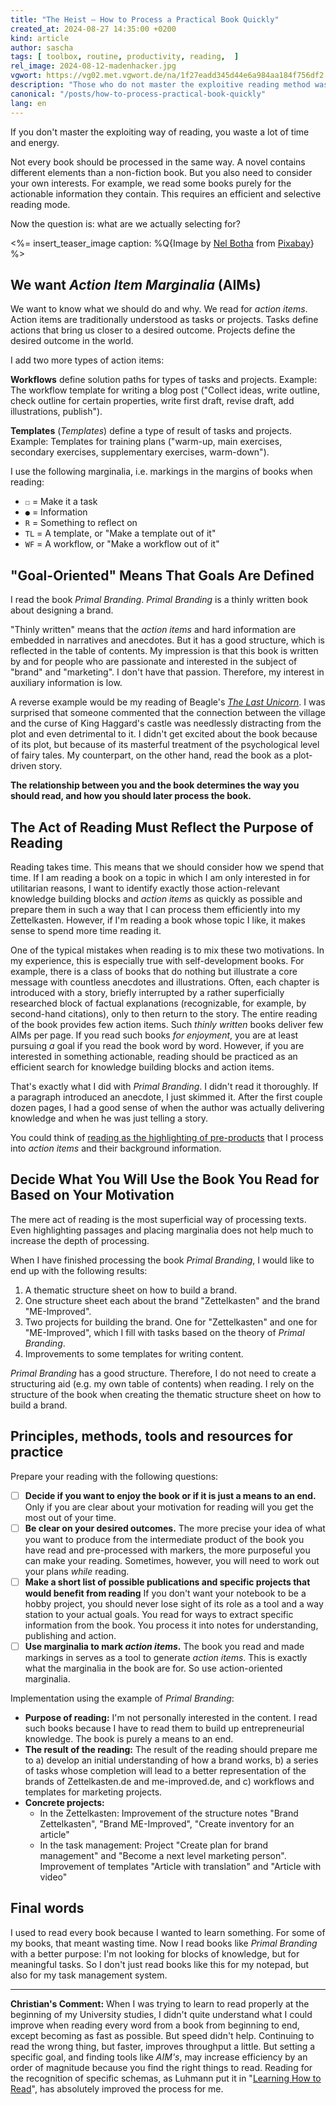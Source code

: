 ```yaml
---
title: "The Heist – How to Process a Practical Book Quickly"
created_at: 2024-08-27 14:35:00 +0200
kind: article
author: sascha
tags: [ toolbox, routine, productivity, reading,  ]
rel_image: 2024-08-12-madenhacker.jpg
vgwort: https://vg02.met.vgwort.de/na/1f27eadd345d44e6a984aa184f756df2
description: "Those who do not master the exploitive reading method waste a lot of time and energy. Not every book should be processed in the same way."
canonical: "/posts/how-to-process-practical-book-quickly"
lang: en
---
```


If you don't master the exploiting way of reading, you waste a lot of time and energy. 

Not every book should be processed in the same way. A novel contains different elements than a non-fiction book. But you also need to consider your own interests. For example, we read some books purely for the actionable information they contain. This requires an efficient and selective reading mode. 

Now the question is: what are we actually selecting for?

<%= insert_teaser_image caption: %Q{Image by <a href="https://pixabay.com/de/users/nel_botha-1267169/">Nel Botha</a> from <a href="https://pixabay.com/de/photos/madenhacker-vogel-aufpassen-giraffe-4476988/">Pixabay</a>} %>

## We want _Action Item Marginalia_ (AIMs)

We want to know what we should do and why. We read for *action items*. Action items are traditionally understood as tasks or projects. Tasks define actions that bring us closer to a desired outcome. Projects define the desired outcome in the world.

I add two more types of action items:

**Workflows** define solution paths for types of tasks and projects. Example: The workflow template for writing a blog post ("Collect ideas, write outline, check outline for certain properties, write first draft, revise draft, add illustrations, publish").

**Templates** (*Templates*) define a type of result of tasks and projects. Example: Templates for training plans ("warm-up, main exercises, secondary exercises, supplementary exercises, warm-down").

I use the following marginalia, i.e. markings in the margins of books when reading:

- `☐` = Make it a task
- `●` = Information
- `R` = Something to reflect on
- `TL` = A template, or "Make a template out of it"
- `WF` = A workflow, or "Make a workflow out of it"

## "Goal-Oriented" Means That Goals Are Defined

I read the book *Primal Branding*. *Primal Branding* is a thinly written book about designing a brand.

"Thinly written" means that the *action items* and hard information are embedded in narratives and anecdotes. But it has a good structure, which is reflected in the table of contents. My impression is that this book is written by and for people who are passionate and interested in the subject of "brand" and "marketing". I don't have that passion. Therefore, my interest in auxiliary information is low. 

A reverse example would be my reading of Beagle's [_The Last Unicorn_][lastu]. I was surprised that someone commented that the connection between the village and the curse of King Haggard's castle was needlessly distracting from the plot and even detrimental to it. I didn't get excited about the book because of its plot, but because of its masterful treatment of the psychological level of fairy tales. My counterpart, on the other hand, read the book as a plot-driven story. 

**The relationship between you and the book determines the way you should read, and how you should later process the book.**

[lastu]: https://www.amazon.com/Last-Unicorn-Peter-S-Beagle/dp/0451450523?crid=1BCTDP4FTU43A&dib=eyJ2IjoiMSJ9.8508lkK1UFBbdwgHacGgjWpbVZn3agvUkZcZrWZ97if3lHtSHhgu425xBRiRtd3j1kwPRzkgEJOkzke9XamfSkdO8dM1_dQQyvbubLogEp4KaruwIW_w9H_FeX-8Rtl3kUgFgWIIoIjX4UkGHKf1aHZcuTcCqgatOScCjuRhX3h08k83Z7Wr4AAxBODHoRS9KHmmkwyWOK49VuhcBDTVIJIdT1RtLHOv6M2swswmEiA.wnmJYUt9-peq-5RyvjMb_cfBHLznSZXsRFGgSyZyUhk&dib_tag=se&keywords=The+last+unicorn&qid=1722498291&sprefix=the+last+unicor%2Caps%2C191&sr=8-1&linkCode=ll1&tag=saschafast-20&linkId=811eefb0322b95af873d9654a47bbe44&language=en_US&ref_=as_li_ss_tl


## The Act of Reading Must Reflect the Purpose of Reading

<!-- Usefulness principle --> 

Reading takes time. This means that we should consider how we spend that time. If I am reading a book on a topic in which I am only interested in for utilitarian reasons, I want to identify exactly those action-relevant knowledge building blocks and *action items* as quickly as possible and prepare them in such a way that I can process them efficiently into my Zettelkasten. However, if I'm reading a book whose topic I like, it makes sense to spend more time reading it. 

<!-- Usefulness Error hint --> 

One of the typical mistakes when reading is to mix these two motivations. In my experience, this is especially true with self-development books. For example, there is a class of books that do nothing but illustrate a core message with countless anecdotes and illustrations. Often, each chapter is introduced with a story, briefly interrupted by a rather superficially researched block of factual explanations (recognizable, for example, by second-hand citations), only to then return to the story. The entire reading of the book provides few action items. Such *thinly written* books deliver few AIMs per page. If you read such books *for enjoyment*, you are at least pursuing *a* goal if you read the book word by word. However, if you are interested in something actionable, reading should be practiced as an efficient search for knowledge building blocks and action items.

That's exactly what I did with *Primal Branding*. I didn't read it thoroughly. If a paragraph introduced an anecdote, I just skimmed it. After the first couple dozen pages, I had a good sense of when the author was actually delivering knowledge and when he was just telling a story.

You could think of [reading as the highlighting of pre-products](https://zettelkasten.de/posts/barbell-method-reading/) that I process into *action items* and their background information.

## Decide What You Will Use the Book You Read for Based on Your Motivation

<!-- Usefulness Method --> 

The mere act of reading is the most superficial way of processing texts. Even highlighting passages and placing marginalia does not help much to increase the depth of processing.

When I have finished processing the book *Primal Branding*, I would like to end up with the following results:

1. A thematic structure sheet on how to build a brand.
2. One structure sheet each about the brand "Zettelkasten" and the brand "ME-Improved".
3. Two projects for building the brand. One for "Zettelkasten" and one for "ME-Improved", which I fill with tasks based on the theory of *Primal Branding*.
4. Improvements to some templates for writing content.

*Primal Branding* has a good structure. Therefore, I do not need to create a structuring aid (e.g. my own table of contents) when reading. I rely on the structure of the book when creating the thematic structure sheet on how to build a brand. 

## Principles, methods, tools and resources for practice

Prepare your reading with the following questions:

- [ ] **Decide if you want to enjoy the book or if it is just a means to an end.** Only if you are clear about your motivation for reading will you get the most out of your time.
- [ ] **Be clear on your desired outcomes.** The more precise your idea of what you want to produce from the intermediate product of the book you have read and pre-processed with markers, the more purposeful you can make your reading. Sometimes, however, you will need to work out your plans *while* reading.
- [ ] **Make a short list of possible publications and specific projects that would benefit from reading** If you don't want your notebook to be a hobby project, you should never lose sight of its role as a tool and a way station to your actual goals. You read for ways to extract specific information from the book. You process it into notes for understanding, publishing and action.
- [ ] **Use marginalia to mark *action items*.** The book you read and made markings in serves as a tool to generate *action items*. This is exactly what the marginalia in the book are for. So use action-oriented marginalia.

Implementation using the example of *Primal Branding*:

- **Purpose of reading:** I'm not personally interested in the content. I read such books because I have to read them to build up entrepreneurial knowledge. The book is purely a means to an end.
- **The result of the reading:** The result of the reading should prepare me to a) develop an initial understanding of how a brand works, b) a series of tasks whose completion will lead to a better representation of the brands of Zettelkasten.de and me-improved.de, and c) workflows and templates for marketing projects.
- **Concrete projects:**
	- In the Zettelkasten: Improvement of the structure notes "Brand Zettelkasten", "Brand ME-Improved", "Create inventory for an article"
	- In the task management: Project "Create plan for brand management" and "Become a next level marketing person". Improvement of templates "Article with translation" and "Article with video"

## Final words

I used to read every book because I wanted to learn something. For some of my books, that meant wasting time. Now I read books like *Primal Branding* with a better purpose: I'm not looking for blocks of knowledge, but for meaningful tasks. So I don't just read books like this for my notepad, but also for my task management system.

-----

**Christian's Comment:** When I was trying to learn to read properly at the beginning of my University studies, I didn't quite understand what I could improve when reading every word from a book from beginning to end, except becoming as fast as possible. But speed didn't help. Continuing to read the wrong thing, but faster, improves throughput a little. But setting a specific goal, and finding tools like _AIM's_, may increase efficiency by an order of magnitude because you find the right things to read. Reading for the recognition of specific schemas, as Luhmann put it in "[Learning How to Read](https://luhmann.surge.sh/learning-how-to-read)", has absolutely improved the process for me.
